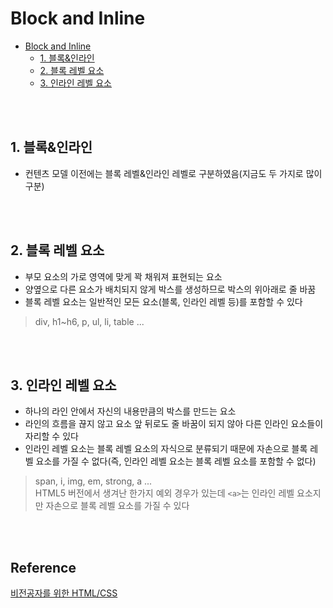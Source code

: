 # Block and Inline

- [Block and Inline](#block-and-inline)
  - [1. 블록\&인라인](#1-블록인라인)
  - [2. 블록 레벨 요소](#2-블록-레벨-요소)
  - [3. 인라인 레벨 요소](#3-인라인-레벨-요소)

<br><br>

## 1. 블록&인라인
- 컨텐츠 모델 이전에는 블록 레벨&인라인 레벨로 구분하였음(지금도 두 가지로 많이 구분)

<br><br>

## 2. 블록 레벨 요소
- 부모 요소의 가로 영역에 맞게 꽉 채워져 표현되는 요소
- 양옆으로 다른 요소가 배치되지 않게 박스를 생성하므로 박스의 위아래로 줄 바꿈
- 블록 레벨 요소는 일반적인 모든 요소(블록, 인라인 레벨 등)를 포함할 수 있다

> div, h1~h6, p, ul, li, table ...

<br><br>

## 3. 인라인 레벨 요소
- 하나의 라인 안에서 자신의 내용만큼의 박스를 만드는 요소
- 라인의 흐름을 끊지 않고 요소 앞 뒤로도 줄 바꿈이 되지 않아 다른 인라인 요소들이 자리할 수 있다
- 인라인 레벨 요소는 블록 레벨 요소의 자식으로 분류되기 때문에 자손으로 블록 레벨 요소를 가질 수 없다(즉, 인라인 레벨 요소는 블록 레벨 요소를 포함할 수 없다)

> span, i, img, em, strong, a ...  
> HTML5 버전에서 생겨난 한가지 예외 경우가 있는데 `<a>`는 인라인 레벨 요소지만 자손으로 블록 레벨 요소를 가질 수 있다

<br><br>

## Reference<!-- omit in toc -->
[비전공자를 위한 HTML/CSS](https://www.boostcourse.org/cs120#)
